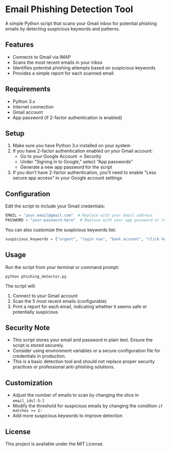 # Email Phishing Detection Tool

A simple Python script that scans your Gmail inbox for potential phishing emails by detecting suspicious keywords and patterns.

## Features

- Connects to Gmail via IMAP
- Scans the most recent emails in your inbox
- Identifies potential phishing attempts based on suspicious keywords
- Provides a simple report for each scanned email

## Requirements

- Python 3.x
- Internet connection
- Gmail account
- App password (if 2-factor authentication is enabled)

## Setup

1. Make sure you have Python 3.x installed on your system
2. If you have 2-factor authentication enabled on your Gmail account:
   - Go to your Google Account → Security
   - Under "Signing in to Google," select "App passwords"
   - Generate a new app password for the script
3. If you don't have 2-factor authentication, you'll need to enable "Less secure app access" in your Google account settings

## Configuration

Edit the script to include your Gmail credentials:

```python
EMAIL = "your.email@gmail.com"  # Replace with your Gmail address
PASSWORD = "your-password-here"  # Replace with your app password or regular password
```

You can also customize the suspicious keywords list:

```python
suspicious_keywords = ["urgent", "login now", "bank account", "click here", "bit.ly", "verify", "password"]
```

## Usage

Run the script from your terminal or command prompt:

```
python phishing_detector.py
```

The script will:
1. Connect to your Gmail account
2. Scan the 5 most recent emails (configurable)
3. Print a report for each email, indicating whether it seems safe or potentially suspicious

## Security Note

- This script stores your email and password in plain text. Ensure the script is stored securely.
- Consider using environment variables or a secure configuration file for credentials in production.
- This is a basic detection tool and should not replace proper security practices or professional anti-phishing solutions.

## Customization

- Adjust the number of emails to scan by changing the slice in `email_ids[-5:]`
- Modify the threshold for suspicious emails by changing the condition `if matches >= 2:`
- Add more suspicious keywords to improve detection

## License

This project is available under the MIT License.
